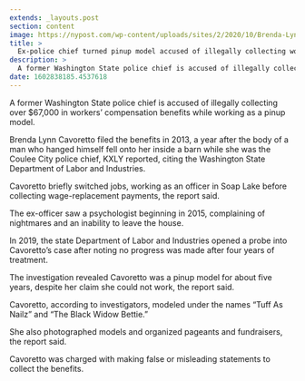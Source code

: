 ```yaml
--- 
extends: _layouts.post 
section: content 
image: https://nypost.com/wp-content/uploads/sites/2/2020/10/Brenda-Lynn-Cavoretto_.jpg?quality=90&strip=all&w=1200 
title: > 
  Ex-police chief turned pinup model accused of illegally collecting workers comp 
description: > 
  A former Washington State police chief is accused of illegally collecting over $67,000 in workers’ compensation benefits while working as a pinup model.Cavoretto briefly switched jobs, working as an officer in Soap Lake before collecting wage-replacement payments, the report said.The ex-officer saw a psychologist beginning in 2015, complaining of nightmares and an inability to leave the house.In 2019, the state Department of Labor and Industries opened a probe into Cavoretto’s case after noting no progress was made after four years of treatment.The investigation revealed Cavoretto was a pinup model for about five years, despite her claim she could not work, the report said. 
date: 1602838185.4537618 
--- 
```

A former Washington State police chief is accused of illegally collecting over $67,000 in workers’ compensation benefits while working as a pinup model.

Brenda Lynn Cavoretto filed the benefits in 2013, a year after the body of a man who hanged himself fell onto her inside a barn while she was the Coulee City police chief, KXLY reported, citing the Washington State Department of Labor and Industries.

Cavoretto briefly switched jobs, working as an officer in Soap Lake before collecting wage-replacement payments, the report said.

The ex-officer saw a psychologist beginning in 2015, complaining of nightmares and an inability to leave the house.

In 2019, the state Department of Labor and Industries opened a probe into Cavoretto’s case after noting no progress was made after four years of treatment.

The investigation revealed Cavoretto was a pinup model for about five years, despite her claim she could not work, the report said.

Cavoretto, according to investigators, modeled under the names “Tuff As Nailz” and “The Black Widow Bettie.”

She also photographed models and organized pageants and fundraisers, the report said.

Cavoretto was charged with making false or misleading statements to collect the benefits.